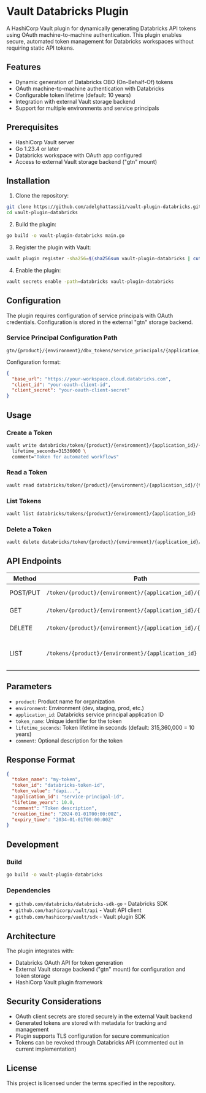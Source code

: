 # Vault Databricks Plugin

A HashiCorp Vault plugin for dynamically generating Databricks API tokens using OAuth machine-to-machine authentication. This plugin enables secure, automated token management for Databricks workspaces without requiring static API tokens.

## Features

- Dynamic generation of Databricks OBO (On-Behalf-Of) tokens
- OAuth machine-to-machine authentication with Databricks
- Configurable token lifetime (default: 10 years)
- Integration with external Vault storage backend
- Support for multiple environments and service principals

## Prerequisites

- HashiCorp Vault server
- Go 1.23.4 or later
- Databricks workspace with OAuth app configured
- Access to external Vault storage backend ("gtn" mount)

## Installation

1. Clone the repository:
```bash
git clone https://github.com/adelghattassi1/vault-plugin-databricks.git
cd vault-plugin-databricks
```

2. Build the plugin:
```bash
go build -o vault-plugin-databricks main.go
```

3. Register the plugin with Vault:
```bash
vault plugin register -sha256=$(sha256sum vault-plugin-databricks | cut -d' ' -f1) secret vault-plugin-databricks
```

4. Enable the plugin:
```bash
vault secrets enable -path=databricks vault-plugin-databricks
```

## Configuration

The plugin requires configuration of service principals with OAuth credentials. Configuration is stored in the external "gtn" storage backend.

### Service Principal Configuration Path
```
gtn/{product}/{environment}/dbx_tokens/service_principals/{application_id}/configuration
```

Configuration format:
```json
{
  "base_url": "https://your-workspace.cloud.databricks.com",
  "client_id": "your-oauth-client-id",
  "client_secret": "your-oauth-client-secret"
}
```

## Usage

### Create a Token
```bash
vault write databricks/token/{product}/{environment}/{application_id}/{token_name} \
  lifetime_seconds=31536000 \
  comment="Token for automated workflows"
```

### Read a Token
```bash
vault read databricks/token/{product}/{environment}/{application_id}/{token_name}
```

### List Tokens
```bash
vault list databricks/tokens/{product}/{environment}/{application_id}
```

### Delete a Token
```bash
vault delete databricks/token/{product}/{environment}/{application_id}/{token_name}
```

## API Endpoints

| Method | Path | Description |
|--------|------|-------------|
| POST/PUT | `/token/{product}/{environment}/{application_id}/{token_name}` | Create a new token |
| GET | `/token/{product}/{environment}/{application_id}/{token_name}` | Read token details |
| DELETE | `/token/{product}/{environment}/{application_id}/{token_name}` | Delete a token |
| LIST | `/tokens/{product}/{environment}/{application_id}` | List all tokens for a service principal |

## Parameters

- `product`: Product name for organization
- `environment`: Environment (dev, staging, prod, etc.)
- `application_id`: Databricks service principal application ID
- `token_name`: Unique identifier for the token
- `lifetime_seconds`: Token lifetime in seconds (default: 315,360,000 = 10 years)
- `comment`: Optional description for the token

## Response Format

```json
{
  "token_name": "my-token",
  "token_id": "databricks-token-id",
  "token_value": "dapi...",
  "application_id": "service-principal-id",
  "lifetime_years": 10.0,
  "comment": "Token description",
  "creation_time": "2024-01-01T00:00:00Z",
  "expiry_time": "2034-01-01T00:00:00Z"
}
```

## Development

### Build
```bash
go build -o vault-plugin-databricks
```

### Dependencies
- `github.com/databricks/databricks-sdk-go` - Databricks SDK
- `github.com/hashicorp/vault/api` - Vault API client
- `github.com/hashicorp/vault/sdk` - Vault plugin SDK

## Architecture

The plugin integrates with:
- Databricks OAuth API for token generation
- External Vault storage backend ("gtn" mount) for configuration and token storage
- HashiCorp Vault plugin framework

## Security Considerations

- OAuth client secrets are stored securely in the external Vault backend
- Generated tokens are stored with metadata for tracking and management
- Plugin supports TLS configuration for secure communication
- Tokens can be revoked through Databricks API (commented out in current implementation)

## License

This project is licensed under the terms specified in the repository.